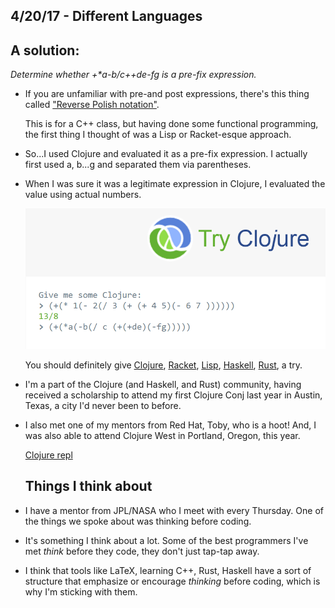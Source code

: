 ## 4/20/17 - Different Languages

## A solution:

_Determine whether +*a-b/c++de-fg is a pre-fix expression._

- If you are unfamiliar with
  pre-and post expressions, there's this thing called ["Reverse Polish notation"](https://en.wikipedia.org/wiki/Reverse_Polish_notation).
  
  This is for a C++ class, but having done some functional programming,
  the first thing I thought of was a Lisp or Racket-esque approach.
  
- So...I used Clojure and evaluated it as a pre-fix expression.
  I actually first used a, b...g and separated them via parentheses. 
  
- When I was sure it was a legitimate expression in Clojure,
  I evaluated the value using actual numbers.
  
  ![Clojure](/images/cloj1.png)
  
  You should definitely give [Clojure](http://www.tutorialspoint.com/clojure/), [Racket](https://racket-lang.org/), [Lisp](http://www.tutorialspoint.com/lisp/), [Haskell](https://www.tryhaskell.org/), [Rust](http://rustbyexample.com/index.html), a try. 
  
- I'm a part of the Clojure (and Haskell, and Rust) community, 
  having received a scholarship to attend my first Clojure Conj last year in Austin, Texas,
  a city I'd never been to before.
  
- I also met one of my mentors from Red Hat, Toby, who is a hoot! 
  And, I was also able to attend Clojure West in Portland, Oregon, this year.
  
  [Clojure repl](http://www.tryclj.com/)
  
  ## Things I think about 
  
- I have a mentor from JPL/NASA who I meet with every Thursday.
  One of the things we spoke about was thinking before coding.
  
- It's something I think about a lot. Some of the best programmers I've met
  _think_ before they code, they don't just tap-tap away.
  
- I think that tools like LaTeX, learning C++, Rust, Haskell
  have a sort of structure that emphasize or encourage 
  _thinking_ before coding, which is why I'm sticking with them.
